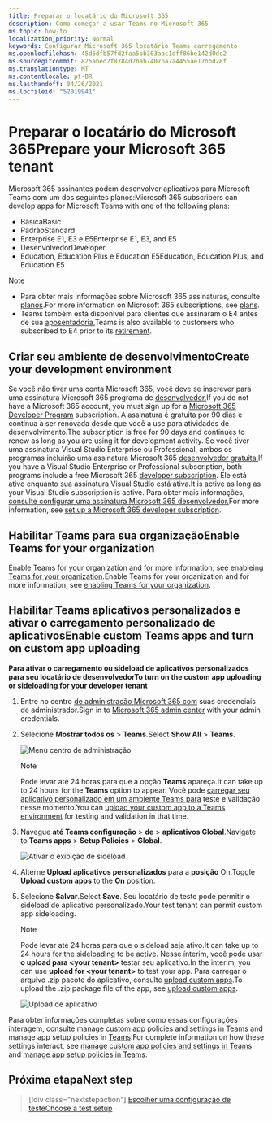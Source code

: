 ```yaml
---
title: Preparar o locatário do Microsoft 365
description: Como começar a usar Teams no Microsoft 365
ms.topic: how-to
localization_priority: Normal
keywords: Configurar Microsoft 365 locatário Teams carregamento
ms.openlocfilehash: 45d6dfb57fd2faa5bb303aac1dff86be142d0dc2
ms.sourcegitcommit: 825abed2f8784d2bab7407ba7a4455ae17bbd28f
ms.translationtype: MT
ms.contentlocale: pt-BR
ms.lasthandoff: 04/26/2021
ms.locfileid: "52019941"
---
```

# <a name="prepare-your-microsoft-365-tenant"></a><span data-ttu-id="e3e05-104">Preparar o locatário do Microsoft 365</span><span class="sxs-lookup"><span data-stu-id="e3e05-104">Prepare your Microsoft 365 tenant</span></span>

<span data-ttu-id="e3e05-105">Microsoft 365 assinantes podem desenvolver aplicativos para Microsoft Teams com um dos seguintes planos:</span><span class="sxs-lookup"><span data-stu-id="e3e05-105">Microsoft 365 subscribers can develop apps for Microsoft Teams with one of the following plans:</span></span>

* <span data-ttu-id="e3e05-106">Básica</span><span class="sxs-lookup"><span data-stu-id="e3e05-106">Basic</span></span>
* <span data-ttu-id="e3e05-107">Padrão</span><span class="sxs-lookup"><span data-stu-id="e3e05-107">Standard</span></span>
* <span data-ttu-id="e3e05-108">Enterprise E1, E3 e E5</span><span class="sxs-lookup"><span data-stu-id="e3e05-108">Enterprise E1, E3, and E5</span></span>
* <span data-ttu-id="e3e05-109">Desenvolvedor</span><span class="sxs-lookup"><span data-stu-id="e3e05-109">Developer</span></span>
* <span data-ttu-id="e3e05-110">Education, Education Plus e Education E5</span><span class="sxs-lookup"><span data-stu-id="e3e05-110">Education, Education Plus, and Education E5</span></span>

> [!NOTE]
> * <span data-ttu-id="e3e05-111">Para obter mais informações sobre Microsoft 365 assinaturas, consulte [planos](https://products.office.com/business/compare-more-office-365-for-business-plans).</span><span class="sxs-lookup"><span data-stu-id="e3e05-111">For more information on Microsoft 365 subscriptions, see [plans](https://products.office.com/business/compare-more-office-365-for-business-plans).</span></span>
> * <span data-ttu-id="e3e05-112">Teams também está disponível para clientes que assinaram o E4 antes de sua [aposentadoria.](https://support.office.com//article/important-information-for-office-365-enterprise-e4-customers-f9572348-43a2-43fa-a3d8-3b6c9c042147)</span><span class="sxs-lookup"><span data-stu-id="e3e05-112">Teams is also available to customers who subscribed to E4 prior to its [retirement](https://support.office.com//article/important-information-for-office-365-enterprise-e4-customers-f9572348-43a2-43fa-a3d8-3b6c9c042147).</span></span>

## <a name="create-your-development-environment"></a><span data-ttu-id="e3e05-113">Criar seu ambiente de desenvolvimento</span><span class="sxs-lookup"><span data-stu-id="e3e05-113">Create your development environment</span></span>

<span data-ttu-id="e3e05-114">Se você não tiver uma conta Microsoft 365, você deve se inscrever para uma assinatura Microsoft 365 programa de [desenvolvedor.](https://developer.microsoft.com/microsoft-365/dev-program)</span><span class="sxs-lookup"><span data-stu-id="e3e05-114">If you do not have a Microsoft 365 account, you must sign up for a [Microsoft 365 Developer Program](https://developer.microsoft.com/microsoft-365/dev-program) subscription.</span></span> <span data-ttu-id="e3e05-115">A assinatura é gratuita por 90 dias e continua a ser renovada desde que você a use para atividades de desenvolvimento.</span><span class="sxs-lookup"><span data-stu-id="e3e05-115">The subscription is free for 90 days and continues to renew as long as you are using it for development activity.</span></span> <span data-ttu-id="e3e05-116">Se você tiver uma assinatura Visual Studio Enterprise ou Professional, ambos os programas incluirão uma assinatura Microsoft 365 [desenvolvedor gratuita.](https://aka.ms/MyVisualStudioBenefits)</span><span class="sxs-lookup"><span data-stu-id="e3e05-116">If you have a Visual Studio Enterprise or Professional subscription, both programs include a free Microsoft 365 [developer subscription](https://aka.ms/MyVisualStudioBenefits).</span></span> <span data-ttu-id="e3e05-117">Ele está ativo enquanto sua assinatura Visual Studio está ativa.</span><span class="sxs-lookup"><span data-stu-id="e3e05-117">It is active as long as your Visual Studio subscription is active.</span></span> <span data-ttu-id="e3e05-118">Para obter mais informações, [consulte configurar uma assinatura Microsoft 365 desenvolvedor.](https://docs.microsoft.com/office/developer-program/office-365-developer-program-get-started)</span><span class="sxs-lookup"><span data-stu-id="e3e05-118">For more information, see [set up a Microsoft 365 developer subscription](https://docs.microsoft.com/office/developer-program/office-365-developer-program-get-started).</span></span>

## <a name="enable-teams-for-your-organization"></a><span data-ttu-id="e3e05-119">Habilitar Teams para sua organização</span><span class="sxs-lookup"><span data-stu-id="e3e05-119">Enable Teams for your organization</span></span>

<span data-ttu-id="e3e05-120">Enable Teams for your organization and for more information, see [enableing Teams for your organization](/microsoftteams/enable-features-office-365).</span><span class="sxs-lookup"><span data-stu-id="e3e05-120">Enable Teams for your organization and for more information, see [enabling Teams for your organization](/microsoftteams/enable-features-office-365).</span></span>

## <a name="enable-custom-teams-apps-and-turn-on-custom-app-uploading"></a><span data-ttu-id="e3e05-121">Habilitar Teams aplicativos personalizados e ativar o carregamento personalizado de aplicativos</span><span class="sxs-lookup"><span data-stu-id="e3e05-121">Enable custom Teams apps and turn on custom app uploading</span></span>

<span data-ttu-id="e3e05-122">**Para ativar o carregamento ou sideload de aplicativos personalizados para seu locatário de desenvolvedor**</span><span class="sxs-lookup"><span data-stu-id="e3e05-122">**To turn on the custom app uploading or sideloading for your developer tenant**</span></span>

1. <span data-ttu-id="e3e05-123">Entre no centro [de administração Microsoft 365 com](https://admin.microsoft.com/Adminportal/Home?source=applauncher#/homepage#/) suas credenciais de administrador.</span><span class="sxs-lookup"><span data-stu-id="e3e05-123">Sign in to [Microsoft 365 admin center](https://admin.microsoft.com/Adminportal/Home?source=applauncher#/homepage#/) with your admin credentials.</span></span>

2. <span data-ttu-id="e3e05-124">Selecione **Mostrar todos os**  >  **Teams**.</span><span class="sxs-lookup"><span data-stu-id="e3e05-124">Select **Show All** > **Teams**.</span></span>

    ![Menu centro de administração](~/assets/images/prepare-test-tenant/admin-center.png)

    > [!Note]
    > <span data-ttu-id="e3e05-126">Pode levar até 24 horas para que a opção **Teams** apareça.</span><span class="sxs-lookup"><span data-stu-id="e3e05-126">It can take up to 24 hours for the **Teams** option to appear.</span></span> <span data-ttu-id="e3e05-127">Você pode [carregar seu aplicativo personalizado em um ambiente Teams para](/microsoftteams/upload-custom-apps#validate) teste e validação nesse momento.</span><span class="sxs-lookup"><span data-stu-id="e3e05-127">You can [upload your custom app to a Teams environment](/microsoftteams/upload-custom-apps#validate) for testing and validation in that time.</span></span>

3. <span data-ttu-id="e3e05-128">Navegue **até Teams configuração**  >  **de**  >  **aplicativos Global**.</span><span class="sxs-lookup"><span data-stu-id="e3e05-128">Navigate to **Teams apps** > **Setup Policies** > **Global**.</span></span>

   ![Ativar o exibição de sideload](~/assets/images/prepare-test-tenant/turn-on-sideload.png)

4. <span data-ttu-id="e3e05-130">Alterne **Upload aplicativos personalizados** para a **posição** On.</span><span class="sxs-lookup"><span data-stu-id="e3e05-130">Toggle **Upload custom apps** to the **On** position.</span></span>

5. <span data-ttu-id="e3e05-131">Selecione **Salvar**.</span><span class="sxs-lookup"><span data-stu-id="e3e05-131">Select **Save**.</span></span> <span data-ttu-id="e3e05-132">Seu locatário de teste pode permitir o sideload de aplicativo personalizado.</span><span class="sxs-lookup"><span data-stu-id="e3e05-132">Your test tenant can permit custom app sideloading.</span></span>

    > [!Note]
    > <span data-ttu-id="e3e05-133">Pode levar até 24 horas para que o sideload seja ativo.</span><span class="sxs-lookup"><span data-stu-id="e3e05-133">It can take up to 24 hours for the sideloading to be active.</span></span> <span data-ttu-id="e3e05-134">Nesse ínterim, você pode usar **o upload para \<your tenant>** testar seu aplicativo.</span><span class="sxs-lookup"><span data-stu-id="e3e05-134">In the interim, you can use **upload for \<your tenant>** to test your app.</span></span> <span data-ttu-id="e3e05-135">Para carregar o arquivo .zip pacote do aplicativo, consulte [upload custom apps](/microsoftteams/upload-custom-apps#upload).</span><span class="sxs-lookup"><span data-stu-id="e3e05-135">To upload the .zip package file of the app, see [upload custom apps](/microsoftteams/upload-custom-apps#upload).</span></span>

    ![Upload de aplicativo](~/assets/images/prepare-test-tenant/upload-for-contoso.png)

<span data-ttu-id="e3e05-137">Para obter informações completas sobre como essas configurações interagem, consulte [manage custom app policies and settings in Teams](https://docs.microsoft.com/microsoftteams/teams-custom-app-policies-and-settings) and manage app setup policies in [Teams](https://docs.microsoft.com/microsoftteams/teams-app-setup-policies).</span><span class="sxs-lookup"><span data-stu-id="e3e05-137">For complete information on how these settings interact, see [manage custom app policies and settings in Teams](https://docs.microsoft.com/microsoftteams/teams-custom-app-policies-and-settings) and [manage app setup policies in Teams](https://docs.microsoft.com/microsoftteams/teams-app-setup-policies).</span></span>

## <a name="next-step"></a><span data-ttu-id="e3e05-138">Próxima etapa</span><span class="sxs-lookup"><span data-stu-id="e3e05-138">Next step</span></span>

> [!div class="nextstepaction"] 
> [<span data-ttu-id="e3e05-139">Escolher uma configuração de teste</span><span class="sxs-lookup"><span data-stu-id="e3e05-139">Choose a test setup</span></span>](~/concepts/build-and-test/debug.md)

